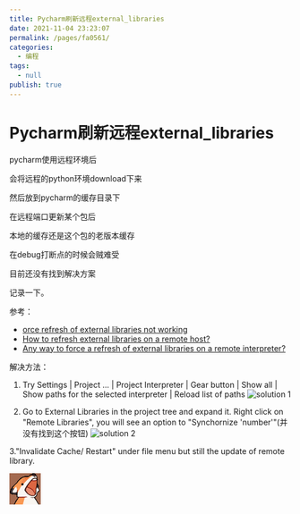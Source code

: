 ```yaml
---
title: Pycharm刷新远程external_libraries
date: 2021-11-04 23:23:07
permalink: /pages/fa0561/
categories: 
  - 编程
tags: 
  - null
publish: true
---
```

# Pycharm刷新远程external_libraries

pycharm使用远程环境后

会将远程的python环境download下来

然后放到pycharm的缓存目录下

在远程端口更新某个包后

本地的缓存还是这个包的老版本缓存

在debug打断点的时候会贼难受

目前还没有找到解决方案

记录一下。

参考：

* [orce refresh of external libraries not working](https://stackoverflow.com/questions/51870036/force-refresh-of-external-libraries-not-working)
* [How to refresh external libraries on a remote host?](https://intellij-support.jetbrains.com/hc/en-us/community/posts/360007681700-How-to-refresh-external-libraries-on-a-remote-host-)
* [Any way to force a refresh of external libraries on a remote interpreter?](https://intellij-support.jetbrains.com/hc/en-us/community/posts/205813579-Any-way-to-force-a-refresh-of-external-libraries-on-a-remote-interpreter-)

解决方法：

1. Try Settings | Project ... | Project Interpreter | Gear button | Show all | Show paths for the selected interpreter | Reload list of paths
![solution 1](https://i.stack.imgur.com/YyrlL.png)

2. Go to External Libraries in the project tree and expand it.
Right click on "Remote Libraries", you will see an option to "Synchornize 'number'"(并没有找到这个按钮)
![solution 2](https://intellij-support.jetbrains.com/hc/user_images/H6KFv33Nn3cjo7YlAz2OJQ.png)

3."Invalidate Cache/ Restart" under file menu but still the update of remote library.

![](../images/2021-12-05-17-53-36.png)
